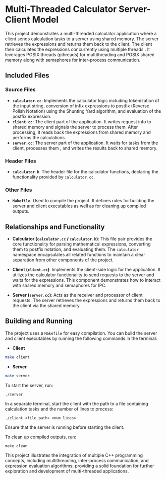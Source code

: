# Multi-Threaded Calculator Server-Client Model

This project demonstrates a multi-threaded calculator application where a client sends calculation tasks to a server using shared memory. The server retrieves the expressions and returns them back to the client. The client then calculates the expressions concurrently using multiple threads . It leverages POSIX threads (pthreads) for multithreading and POSIX shared memory along with semaphores for inter-process communication.

## Included Files

### Source Files

- **`calculator.cc`**: Implements the calculator logic including tokenization of the input string, conversion of infix expressions to postfix (Reverse Polish Notation) using the Shunting Yard algorithm, and evaluation of the postfix expression.
- **`client.cc`**: The client part of the application. It writes request info to shared memory and signals the server to process them. After processing, it reads back the expressions from shared memory and performs the calculations.
- **`server.cc`**: The server part of the application. It waits for tasks from the client, processes them , and writes the results back to shared memory.

### Header Files

- **`calculator.h`**: The header file for the calculator functions, declaring the functionality provided by `calculator.cc`.

### Other Files

- **`Makefile`**: Used to compile the project. It defines rules for building the server and client executables as well as for cleaning up compiled outputs.

## Relationships and Functionality

- **Calculator (`calculator.cc` / `calculator.h`)**: This file pair provides the core functionality for parsing mathematical expressions, converting them to postfix notation, and evaluating them. The `calculator` namespace encapsulates all related functions to maintain a clear separation from other components of the project.

- **Client (`client.cc`)**: Implements the client-side logic for the application. It utilizes the calculator functionality to send requests to the server and waits for the expressions. This component demonstrates how to interact with shared memory and semaphores for IPC.

- **Server (`server.cc`)**: Acts as the receiver and processor of client requests. The server retrieves the expressions and returns them back to the client via the shared memory.

## Building and Running

The project uses a `Makefile` for easy compilation. You can build the server and client executables by running the following commands in the terminal:

- **Client**

```bash
make client
```

- **Server**

```bash
make server
```

To start the server, run:

```
./server
```

In a separate terminal, start the client with the path to a file containing calculation tasks and the number of lines to process:

```
./client <file_path> <num_lines>
```

Ensure that the server is running before starting the client.

To clean up compiled outputs, run:

```
make clean
```

This project illustrates the integration of multiple C++ programming concepts, including multithreading, inter-process communication, and expression evaluation algorithms, providing a solid foundation for further exploration and development of multi-threaded applications.
